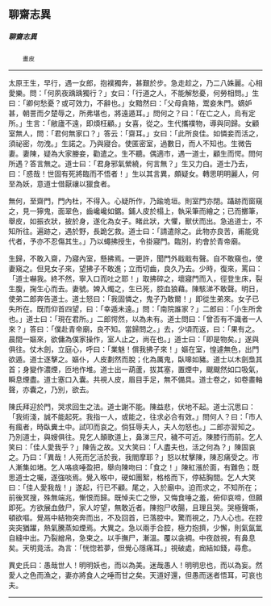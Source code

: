 

## 聊齋志異

##### 聊齋志異
　　`畫皮`

* * *

太原王生，早行，遇一女郎，抱襆獨奔，甚艱於步。急走趁之，乃二八姝麗。心相愛樂。問：「何夙夜踽踽獨行？」女曰：「行道之人，不能解愁憂，何勞相問。」生曰：「卿何愁憂？或可效力，不辭也。」女黯然曰：「父母貪賂，鬻妾朱門。嫡妒甚，朝詈而夕楚辱之，所弗堪也，將遠遁耳。」問何之？曰：「在亡之人，烏有定所。」生言：「敝廬不遠，即煩枉顧。」女喜，從之。生代攜襆物，導與同歸。女顧室無人，問：「君何無家口？」答云：「齋耳。」女曰：「此所良佳。如憐妾而活之，須祕密，勿洩。」生諾之。乃與寢合。使匿密室，過數日，而人不知也。生微告妻。妻陳，疑為大家媵妾，勸遣之。生不聽。偶適市，遇一道士，顧生而愕。問何所遇？答言無之。道士曰：「君身邪氣縈繞，何言無？」生又力白。道士乃去，曰：「惑哉！世固有死將臨而不悟者！」生以其言異，頗疑女。轉思明明麗人，何至為妖，意道士借厭禳以獵食者。

無何，至齋門，門內杜，不得入。心疑所作，乃踰垝垣。則室門亦閉。躡跡而窗窺之，見一獰鬼，面翠色，齒巉巉如鋸。鋪人皮於榻上，執采筆而繪之；已而擲筆，舉皮，如振衣狀，披於身，遂化為女子。睹此狀，大懼，獸伏而出。急追道士，不知所往。遍跡之，遇於野，長跪乞救。道士曰：「請遣除之。此物亦良苦，甫能覓代者，予亦不忍傷其生。」乃以蠅拂授生，令掛寢門。臨別，約會於青帝廟。

生歸，不敢入齋，乃寢內室，懸拂焉。一更許，聞門外戢戢有聲。自不敢窺也，使妻窺之。但見女子來，望拂子不敢進；立而切齒，良久乃去。少時，復來，罵曰：「道士嚇我。終不然，寧入口而吐之耶！」取拂碎之，壞寢門而入，徑登生床，裂生腹，掬生心而去。妻號。婢入燭之，生已死，腔血狼藉。陳駭涕不敢聲。明日，使弟二郎奔告道士。道士怒曰：「我固憐之，鬼子乃敢爾！」即從生弟來。女子已失所在。既而仰首四望，曰：「幸遁未遠。」問：「南院誰家？」二郎曰：「小生所舍也。」道士曰：「現在君所。」二郎愕然，以為未有。道士問曰：「曾否有不識者一人來？」答曰：「僕赴青帝廟，良不知。當歸問之。」去，少頃而返，曰：「果有之。晨間一嫗來，欲傭為僕家操作，室人止之，尚在也。」道士曰：「即是物矣。」遂與俱往。仗木劍，立庭心，呼曰：「業魅！償我拂子來！」嫗在室，惶遽無色，出門欲遁。道士逐擊之。嫗仆，人皮劃然而脫；化為厲鬼，臥嗥如豬。道士以木劍梟其首；身變作濃煙，匝地作堆。道士出一葫蘆，拔其塞，置煙中，颼颼然如口吸氣，瞬息煙盡。道士塞口入囊。共視人皮，眉目手足，無不備具。道士卷之，如卷畫軸聲，亦囊之，乃別，欲去。

陳氏拜迎於門，哭求回生之法。道士謝不能。陳益悲，伏地不起。道士沉思曰：「我術淺，誠不能起死。我指一人，或能之，往求必合有效。」問何人？曰：「市人有瘋者，時臥糞土中。試叩而哀之。倘狂辱夫人，夫人勿怒也。」二郎亦習知之。乃別道士，與嫂俱往。見乞人顛歌道上，鼻涕三尺，穢不可近。陳膝行而前。乞人笑曰：「佳人愛我乎？」陳告之故。又大笑曰：「人盡夫也，活之何為？」陳固哀之。乃曰：「異哉！人死而乞活於我，我閻摩耶？」怒以杖擊陳，陳忍痛受之。市人漸集如堵。乞人咯痰唾盈把，舉向陳吻曰：「食之！」陳紅漲於面，有難色；既思道士之囑，遂強啖焉。覺入喉中，硬如團絮，格格而下，停結胸間。乞人大笑曰：「佳人愛我哉！」遂起，行已不顧。尾之，入於廟中。迫而求之，不知所在；前後冥搜，殊無端兆，慚恨而歸。既悼夫亡之慘，又悔食唾之羞，俯仰哀啼，但願即死。方欲展血斂尸，家人竚望，無敢近者。陳抱尸收腸，且理且哭。哭極聲嘶，頓欲嘔。覺鬲中結物突奔而出，不及回首，已落腔中。驚而視之，乃人心也。在腔突突猶躍，熱氣騰蒸如煙焉。大異之。急以兩手合腔，極力抱擠，少懈，則氣氤氳自縫中出。乃裂繒帛，急束之。以手撫尸，漸溫。覆以衾裯。中夜啟視，有鼻息矣。天明竟活。為言：「恍惚若夢，但覺心隱痛耳。」視破處，痂結如錢，尋愈。

異史氏曰：愚哉世人！明明妖也，而以為美。迷哉愚人！明明忠也，而以為妄。然愛人之色而漁之，妻亦將食人之唾而甘之矣。天道好還，但愚而迷者悟耳，可哀也夫。

* * *

